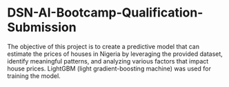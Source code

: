 # DSN-AI-Bootcamp-Qualification-Submission
The objective of this project is to create a predictive model that can estimate the prices of houses in Nigeria by leveraging the provided dataset, identify meaningful patterns,
and analyzing various factors that impact house prices. LightGBM (light gradient-boosting machine) was used for training the model.
